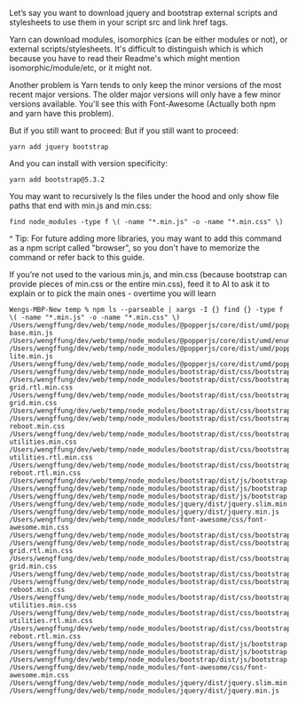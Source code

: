 Let’s say you want to download jquery and bootstrap external scripts and stylesheets to use them in your script src and link href tags.

Yarn can download modules, isomorphics (can be either modules or not), or external scripts/stylesheets. It's difficult to distinguish which is which because you have to read their Readme's which might mention isomorphic/module/etc, or it might not.

Another problem is Yarn tends to only keep the minor versions of the most recent major versions. The older major versions will only have a few minor versions available. You'll see this with Font-Awesome (Actually both npm and yarn have this problem).

But if you still want to proceed:
But if you still want to proceed:
```
yarn add jquery bootstrap
```

And you can install with version specificity:
```
yarn add bootstrap@5.3.2
```

 You may want to recursively ls the files under the hood and only show file paths that end with min.js and min.css:
```
find node_modules -type f \( -name "*.min.js" -o -name "*.min.css" \)
```
^ Tip: For future adding more libraries, you may want to add this command as a npm script called "browser", so you don't have to memorize the command or refer back to this guide.

If you’re not used to the various min.js, and min.css (because bootstrap can provide pieces of min.css or the entire min.css), feed it to AI to ask it to explain or to pick the main ones - overtime you will learn
```
Wengs-MBP-New temp % npm ls --parseable | xargs -I {} find {} -type f \( -name "*.min.js" -o -name "*.min.css" \)  
/Users/wengffung/dev/web/temp/node_modules/@popperjs/core/dist/umd/popper-base.min.js  
/Users/wengffung/dev/web/temp/node_modules/@popperjs/core/dist/umd/enums.min.js  
/Users/wengffung/dev/web/temp/node_modules/@popperjs/core/dist/umd/popper-lite.min.js  
/Users/wengffung/dev/web/temp/node_modules/@popperjs/core/dist/umd/popper.min.js  
/Users/wengffung/dev/web/temp/node_modules/bootstrap/dist/css/bootstrap.min.css  
/Users/wengffung/dev/web/temp/node_modules/bootstrap/dist/css/bootstrap-grid.rtl.min.css  
/Users/wengffung/dev/web/temp/node_modules/bootstrap/dist/css/bootstrap-grid.min.css  
/Users/wengffung/dev/web/temp/node_modules/bootstrap/dist/css/bootstrap.rtl.min.css  
/Users/wengffung/dev/web/temp/node_modules/bootstrap/dist/css/bootstrap-reboot.min.css  
/Users/wengffung/dev/web/temp/node_modules/bootstrap/dist/css/bootstrap-utilities.min.css  
/Users/wengffung/dev/web/temp/node_modules/bootstrap/dist/css/bootstrap-utilities.rtl.min.css  
/Users/wengffung/dev/web/temp/node_modules/bootstrap/dist/css/bootstrap-reboot.rtl.min.css  
/Users/wengffung/dev/web/temp/node_modules/bootstrap/dist/js/bootstrap.esm.min.js  
/Users/wengffung/dev/web/temp/node_modules/bootstrap/dist/js/bootstrap.bundle.min.js  
/Users/wengffung/dev/web/temp/node_modules/bootstrap/dist/js/bootstrap.min.js  
/Users/wengffung/dev/web/temp/node_modules/jquery/dist/jquery.slim.min.js  
/Users/wengffung/dev/web/temp/node_modules/jquery/dist/jquery.min.js  
/Users/wengffung/dev/web/temp/node_modules/font-awesome/css/font-awesome.min.css  
/Users/wengffung/dev/web/temp/node_modules/bootstrap/dist/css/bootstrap.min.css  
/Users/wengffung/dev/web/temp/node_modules/bootstrap/dist/css/bootstrap-grid.rtl.min.css  
/Users/wengffung/dev/web/temp/node_modules/bootstrap/dist/css/bootstrap-grid.min.css  
/Users/wengffung/dev/web/temp/node_modules/bootstrap/dist/css/bootstrap.rtl.min.css  
/Users/wengffung/dev/web/temp/node_modules/bootstrap/dist/css/bootstrap-reboot.min.css  
/Users/wengffung/dev/web/temp/node_modules/bootstrap/dist/css/bootstrap-utilities.min.css  
/Users/wengffung/dev/web/temp/node_modules/bootstrap/dist/css/bootstrap-utilities.rtl.min.css  
/Users/wengffung/dev/web/temp/node_modules/bootstrap/dist/css/bootstrap-reboot.rtl.min.css  
/Users/wengffung/dev/web/temp/node_modules/bootstrap/dist/js/bootstrap.esm.min.js  
/Users/wengffung/dev/web/temp/node_modules/bootstrap/dist/js/bootstrap.bundle.min.js  
/Users/wengffung/dev/web/temp/node_modules/bootstrap/dist/js/bootstrap.min.js  
/Users/wengffung/dev/web/temp/node_modules/font-awesome/css/font-awesome.min.css  
/Users/wengffung/dev/web/temp/node_modules/jquery/dist/jquery.slim.min.js  
/Users/wengffung/dev/web/temp/node_modules/jquery/dist/jquery.min.js
```